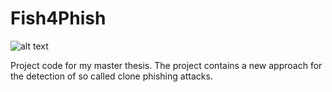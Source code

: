 # Fish4Phish

![alt text](https://github.com/newH1VE/Fish4Phish/main/icon.png?raw=true)

 Project code for my master thesis. The project contains a new approach for the detection of so called clone phishing attacks.
